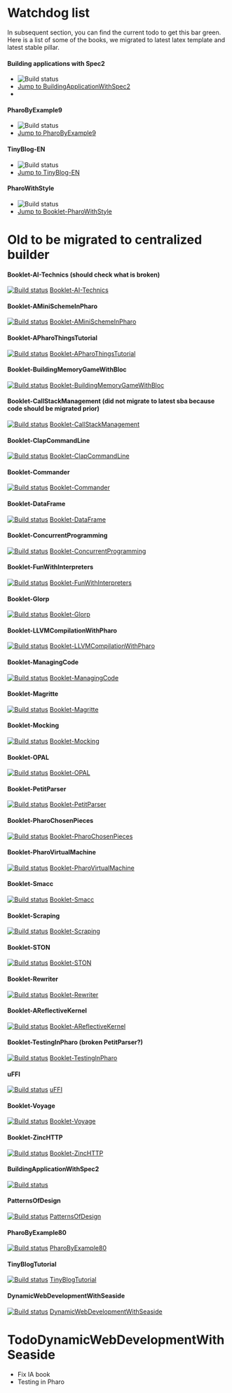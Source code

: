 # Watchdog list

In subsequent section, you can find the current todo to get this bar green. 
Here is a list of some of the books, we migrated to latest latex template and latest stable pillar. 

#### Building applications with Spec2
- ![Build status](https://github.com/SquareBracketAssociates/BuildingApplicationWithSpec2/actions/workflows/main.yml/badge.svg)
- [Jump to BuildingApplicationWithSpec2](https://github.com/SquareBracketAssociates/BuildingApplicationWithSpec2)
- 
#### PharoByExample9
- ![Build status](https://github.com/SquareBracketAssociates/PharoByExample9/actions/workflows/main.yml/badge.svg)
- [Jump to PharoByExample9](https://github.com/SquareBracketAssociates/PharoByExample9)

#### TinyBlog-EN
- ![Build status](https://github.com/SquareBracketAssociates/TinyBlog-EN/actions/workflows/main.yml/badge.svg)
- [Jump to TinyBlog-EN](https://github.com/SquareBracketAssociates/TinyBlog-EN)

#### PharoWithStyle
- ![Build status](https://github.com/SquareBracketAssociates/Booklet-PharoWithStyle/actions/workflows/main.yml/badge.svg)
- [Jump to Booklet-PharoWithStyle](https://github.com/SquareBracketAssociates/Booklet-PharoWithStyle)


# Old to be migrated to centralized builder

#### Booklet-AI-Technics (should check what is broken)
[![Build status](https://travis-ci.com/SquareBracketAssociates/Booklet-AI-Technics.svg?branch=master)](https://travis-ci.com/github/SquareBracketAssociates/Booklet-AI-Technics) [Booklet-AI-Technics](https://github.com/SquareBracketAssociates/Booklet-AI-Technics)

#### Booklet-AMiniSchemeInPharo
[![Build status](https://travis-ci.com/SquareBracketAssociates/Booklet-AMiniSchemeInPharo.svg?branch=master)](https://travis-ci.com/github/SquareBracketAssociates/Booklet-AMiniSchemeInPharo) [Booklet-AMiniSchemeInPharo](https://github.com/SquareBracketAssociates/Booklet-AMiniSchemeInPharo)

#### Booklet-APharoThingsTutorial
[![Build status](https://travis-ci.com/SquareBracketAssociates/Booklet-APharoThingsTutorial.svg?branch=master)](https://travis-ci.com/github/SquareBracketAssociates/Booklet-APharoThingsTutorial) [Booklet-APharoThingsTutorial](https://github.com/SquareBracketAssociates/Booklet-APharoThingsTutorial)

#### Booklet-BuildingMemoryGameWithBloc
[![Build status](https://travis-ci.com/SquareBracketAssociates/Booklet-BuildingMemoryGameWithBloc.svg?branch=master)](https://travis-ci.com/github/SquareBracketAssociates/Booklet-BuildingMemoryGameWithBloc) [Booklet-BuildingMemoryGameWithBloc](https://github.com/SquareBracketAssociates/Booklet-BuildingMemoryGameWithBloc)



#### Booklet-CallStackManagement (did not migrate to latest sba because code should be migrated prior)
[![Build status](https://travis-ci.com/SquareBracketAssociates/Booklet-CallStackManagement.svg?branch=master)](https://travis-ci.com/github/SquareBracketAssociates/Booklet-CallStackManagement) [Booklet-CallStackManagement](https://github.com/SquareBracketAssociates/Booklet-CallStackManagement)

#### Booklet-ClapCommandLine
[![Build status](https://travis-ci.com/SquareBracketAssociates/Booklet-ClapCommandLine.svg?branch=master)](https://travis-ci.com/github/SquareBracketAssociates/Booklet-ClapCommandLine) [Booklet-ClapCommandLine](https://github.com/SquareBracketAssociates/Booklet-ClapCommandLine)

#### Booklet-Commander
[![Build status](https://travis-ci.com/SquareBracketAssociates/Booklet-Commander.svg?branch=master)](https://travis-ci.com/github/SquareBracketAssociates/Booklet-Commander) [Booklet-Commander](https://github.com/SquareBracketAssociates/Booklet-Commander)

#### Booklet-DataFrame
[![Build status](https://travis-ci.com/SquareBracketAssociates/Booklet-DataFrame.svg?branch=master)](https://travis-ci.com/github/SquareBracketAssociates/Booklet-DataFrame) [Booklet-DataFrame](https://github.com/SquareBracketAssociates/Booklet-DataFrame)

#### Booklet-ConcurrentProgramming
[![Build status](https://travis-ci.com/SquareBracketAssociates/Booklet-ConcurrentProgramming.svg?branch=master)](https://travis-ci.com/github/SquareBracketAssociates/Booklet-ConcurrentProgramming) [Booklet-ConcurrentProgramming](https://github.com/SquareBracketAssociates/Booklet-ConcurrentProgramming)

#### Booklet-FunWithInterpreters
[![Build status](https://travis-ci.com/SquareBracketAssociates/Booklet-FunWithInterpreters.svg?branch=master)](https://travis-ci.com/github/SquareBracketAssociates/Booklet-FunWithInterpreters) [Booklet-FunWithInterpreters](https://github.com/SquareBracketAssociates/Booklet-FunWithInterpreters)

#### Booklet-Glorp
[![Build status](https://travis-ci.com/SquareBracketAssociates/Booklet-Glorp.svg?branch=master)](https://travis-ci.com/github/SquareBracketAssociates/Booklet-Glorp) [Booklet-Glorp](https://github.com/SquareBracketAssociates/Booklet-Glorp)

#### Booklet-LLVMCompilationWithPharo
[![Build status](https://travis-ci.com/SquareBracketAssociates/Booklet-LLVMCompilationWithPharo.svg?branch=master)](https://travis-ci.com/github/SquareBracketAssociates/Booklet-LLVMCompilationWithPharo) [Booklet-LLVMCompilationWithPharo](https://github.com/SquareBracketAssociates/Booklet-LLVMCompilationWithPharo)

#### Booklet-ManagingCode
[![Build status](https://travis-ci.com/SquareBracketAssociates/Booklet-ManagingCode.svg?branch=master)](https://travis-ci.com/github/SquareBracketAssociates/Booklet-ManagingCode) [Booklet-ManagingCode](https://github.com/SquareBracketAssociates/Booklet-ManagingCode)

#### Booklet-Magritte
[![Build status](https://travis-ci.com/SquareBracketAssociates/Booklet-Magritte.svg?branch=master)](https://travis-ci.com/github/SquareBracketAssociates/Booklet-Magritte) [Booklet-Magritte](https://github.com/SquareBracketAssociates/Booklet-Magritte)

#### Booklet-Mocking
[![Build status](https://travis-ci.com/SquareBracketAssociates/Booklet-Mocking.svg?branch=master)](https://travis-ci.com/github/SquareBracketAssociates/Booklet-Mocking) [Booklet-Mocking](https://github.com/SquareBracketAssociates/Booklet-Mocking)

#### Booklet-OPAL
[![Build status](https://travis-ci.com/SquareBracketAssociates/Booklet-OPAL.svg?branch=master)](https://travis-ci.com/github/SquareBracketAssociates/Booklet-OPAL) [Booklet-OPAL](https://github.com/SquareBracketAssociates/Booklet-OPAL)

#### Booklet-PetitParser
[![Build status](https://travis-ci.com/SquareBracketAssociates/Booklet-PetitParser.svg?branch=master)](https://travis-ci.com/github/SquareBracketAssociates/Booklet-PetitParser) [Booklet-PetitParser](https://github.com/SquareBracketAssociates/Booklet-PetitParser)

#### Booklet-PharoChosenPieces
[![Build status](https://travis-ci.com/SquareBracketAssociates/Booklet-PharoChosenPieces.svg?branch=master)](https://travis-ci.com/github/SquareBracketAssociates/Booklet-PharoChosenPieces) [Booklet-PharoChosenPieces](https://github.com/SquareBracketAssociates/Booklet-PharoChosenPieces)

#### Booklet-PharoVirtualMachine
[![Build status](https://travis-ci.com/SquareBracketAssociates/Booklet-PharoVirtualMachine.svg?branch=master)](https://travis-ci.com/github/SquareBracketAssociates/Booklet-PharoVirtualMachine) [Booklet-PharoVirtualMachine](https://github.com/SquareBracketAssociates/Booklet-PharoVirtualMachine)



#### Booklet-Smacc
[![Build status](https://travis-ci.com/SquareBracketAssociates/Booklet-Smacc.svg?branch=master)](https://travis-ci.com/github/SquareBracketAssociates/Booklet-Smacc) [Booklet-Smacc](https://github.com/SquareBracketAssociates/Booklet-Smacc)

#### Booklet-Scraping
[![Build status](https://travis-ci.com/SquareBracketAssociates/Booklet-Scraping.svg?branch=master)](https://travis-ci.com/github/SquareBracketAssociates/Booklet-Scraping) [Booklet-Scraping](https://github.com/SquareBracketAssociates/Booklet-Scraping)

#### Booklet-STON
[![Build status](https://travis-ci.com/SquareBracketAssociates/Booklet-STON.svg?branch=master)](https://travis-ci.com/github/SquareBracketAssociates/Booklet-STON) [Booklet-STON](https://github.com/SquareBracketAssociates/Booklet-STON)

#### Booklet-Rewriter
[![Build status](https://travis-ci.com/SquareBracketAssociates/Booklet-Rewriter.svg?branch=master)](https://travis-ci.com/github/SquareBracketAssociates/Booklet-Rewriter) [Booklet-Rewriter](https://github.com/SquareBracketAssociates/Booklet-Rewriter)

#### Booklet-AReflectiveKernel
[![Build status](https://travis-ci.com/SquareBracketAssociates/Booklet-AReflectiveKernel.svg?branch=master)](https://travis-ci.com/github/SquareBracketAssociates/Booklet-AReflectiveKernel) [Booklet-AReflectiveKernel](https://github.com/SquareBracketAssociates/Booklet-AReflectiveKernel)

#### Booklet-TestingInPharo (broken PetitParser?)
[![Build status](https://travis-ci.com/SquareBracketAssociates/Booklet-TestingInPharo.svg?branch=master)](https://travis-ci.com/github/SquareBracketAssociates/Booklet-TestingInPharo) [Booklet-TestingInPharo](https://github.com/SquareBracketAssociates/Booklet-TestingInPharo)

#### uFFI
[![Build status](https://travis-ci.com/SquareBracketAssociates/booklet-uffi.svg?branch=master)](https://travis-ci.com/github/SquareBracketAssociates/booklet-uFFI) [uFFI](https://github.com/SquareBracketAssociates/booklet-uFFI)


#### Booklet-Voyage
[![Build status](https://travis-ci.com/SquareBracketAssociates/Booklet-Voyage.svg?branch=master)](https://travis-ci.com/github/SquareBracketAssociates/Booklet-Voyage) [Booklet-Voyage](https://github.com/SquareBracketAssociates/Booklet-Voyage)

#### Booklet-ZincHTTP
[![Build status](https://travis-ci.com/SquareBracketAssociates/Booklet-ZincHTTP.svg?branch=master)](https://travis-ci.com/github/SquareBracketAssociates/Booklet-ZincHTTP) [Booklet-ZincHTTP](https://github.com/SquareBracketAssociates/Booklet-ZincHTTP)

#### BuildingApplicationWithSpec2
[![Build status](https://travis-ci.com/SquareBracketAssociates/BuildingApplicationWithSpec2.svg?branch=master)](https://travis-ci.com/github/SquareBracketAssociates/BuildingApplicationWithSpec2) 

#### PatternsOfDesign
[![Build status](https://travis-ci.com/SquareBracketAssociates/PatternsOfDesign.svg?branch=master)](https://travis-ci.com/github/SquareBracketAssociates/PatternsOfDesign) [PatternsOfDesign](https://github.com/SquareBracketAssociates/PatternsOfDesign)

#### PharoByExample80
[![Build status](https://travis-ci.com/SquareBracketAssociates/PharoByExample80.svg?branch=master)](https://travis-ci.com/github/SquareBracketAssociates/PharoByExample80) [PharoByExample80](https://github.com/SquareBracketAssociates/PharoByExample80)



#### TinyBlogTutorial
[![Build status](https://travis-ci.com/SquareBracketAssociates/TinyBlogTutorial.svg?branch=master)](https://travis-ci.com/github/SquareBracketAssociates/TinyBlogTutorial) [TinyBlogTutorial](https://github.com/SquareBracketAssociates/TinyBlogTutorial)

#### DynamicWebDevelopmentWithSeaside
[![Build status](https://travis-ci.com/SquareBracketAssociates/DynamicWebDevelopmentWithSeaside.svg?branch=master)](https://travis-ci.com/github/SquareBracketAssociates/DynamicWebDevelopmentWithSeaside) [DynamicWebDevelopmentWithSeaside](https://github.com/SquareBracketAssociates/DynamicWebDevelopmentWithSeaside)


# TodoDynamicWebDevelopmentWithSeaside
- Fix IA book
- Testing in Pharo



